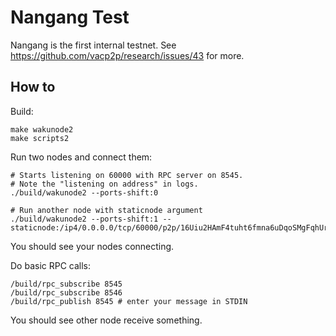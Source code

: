 # Nangang Test

Nangang is the first internal testnet. See
https://github.com/vacp2p/research/issues/43 for more.

## How to

Build:

```
make wakunode2
make scripts2
```

Run two nodes and connect them:

```
# Starts listening on 60000 with RPC server on 8545.
# Note the "listening on address" in logs.
./build/wakunode2 --ports-shift:0

# Run another node with staticnode argument
./build/wakunode2 --ports-shift:1 --staticnode:/ip4/0.0.0.0/tcp/60000/p2p/16Uiu2HAmF4tuht6fmna6uDqoSMgFqhUrdaVR6VQRyGr6sCpfS2jp
```

You should see your nodes connecting.

Do basic RPC calls:

```
/build/rpc_subscribe 8545
/build/rpc_subscribe 8546
/build/rpc_publish 8545 # enter your message in STDIN
```

You should see other node receive something.
